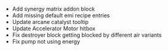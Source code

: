 - Add synergy matrix addon block
- Add missing default emi recipe entries
- Update arcane catalyst tooltip
- Update Accelerator Motor hitbox
- Fix destroyer block getting blocked by different air variants
- Fix pump not using energy